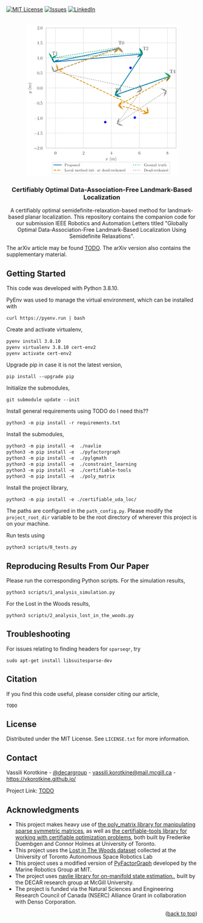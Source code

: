 <!-- From https://github.com/othneildrew/Best-README-Template?tab=readme-ov-file -->
<a name="readme-top"></a>

<!-- [![Contributors][contributors-shield]][contributors-url] -->
<!-- [![Forks][forks-shield]][forks-url] -->
<!-- [![Stargazers][stars-shield]][stars-url] -->
[![MIT License][license-shield]][license-url]
[![Issues][issues-shield]][issues-url]
[![LinkedIn][linkedin-shield]][linkedin-url]



<!-- PROJECT LOGO -->
<br />
<div align="center">
  <a href="https://github.com/decargroup/hessian_sum_mixtures">
    <img src="figs/logo.png" alt="Logo" width="400" height="400">
  </a>

<h3 align="center">Certifiably Optimal Data-Association-Free Landmark-Based Localization</h3>

  <p align="center">
    A certifiably optimal semidefinite-relaxation-based method for landmark-based planar localization. 
    This repository contains the companion code for our submission IEEE Robotics and Automation Letters titled "Globally Optimal Data-Association-Free Landmark-Based Localization
    Using Semidefinite Relaxations". 
  </p>
</div>


<!-- The published article may be found [here](https://ieeexplore.ieee.org/document/10607873), -->
The arXiv article may be found [TODO](TODO). The arXiv version also contains the supplementary material. 
## Getting Started
This code was developed with Python 3.8.10. 

PyEnv was used to manage the virtual environment, which can be installed with 
```
curl https://pyenv.run | bash
```
Create and activate virtualenv, 
```
pyenv install 3.8.10
pyenv virtualenv 3.8.10 cert-env2
pyenv activate cert-env2
```
Upgrade pip in case it is not the latest version, 
```
pip install --upgrade pip
```
Initialize the submodules,
```
git submodule update --init 
```
Install general requirements using TODO do I need this?? 
```
python3 -m pip install -r requirements.txt
```

Install the submodules, 
```
python3 -m pip install -e  ./navlie
python3 -m pip install -e  ./pyfactorgraph
python3 -m pip install -e  ./pylgmath
python3 -m pip install -e  ./constraint_learning
python3 -m pip install -e  ./certifiable-tools
python3 -m pip install -e  ./poly_matrix
```

Install the project library, 
```
python3 -m pip install -e ./certifiable_uda_loc/
```

The paths are configured in the ```path_config.py```. 
Please modify the ```project_root_dir``` variable to be the root directory of wherever this project is on your machine. 

Run tests using 
```
python3 scripts/0_tests.py
```

## Reproducing Results From Our Paper
Please run the corresponding Python scripts. 
For the simulation results, 
```
python3 scripts/1_analysis_simulation.py
```
For the Lost in the Woods results, 
```
python3 scripts/2_analysis_lost_in_the_woods.py
```

## Troubleshooting
For issues relating to finding headers for ```sparseqr```, try 
```
sudo apt-get install libsuitesparse-dev
```

## Citation
If you find this code useful, please consider citing our article, 
```
TODO
```

<!-- LICENSE -->
## License

Distributed under the MIT License. See `LICENSE.txt` for more information.

## Contact

Vassili Korotkine - [@decargroup](https://twitter.com/decargroup) - vassili.korotkine@mail.mcgill.ca - https://vkorotkine.github.io/

Project Link: [TODO](TODO)
<!-- <p align="right">(<a href="#readme-top">back to top</a>)</p> -->
<!-- ACKNOWLEDGMENTS -->

## Acknowledgments


* This project makes heavy use of [the poly_matrix library for manipulating sparse symmetric matrices](https://github.com/utiasASRL/poly_matrix), as well as [the certifiable-tools library for working with certifiable optimization problems](https://github.com/utiasASRL/certifiable-tools.git), both built by Frederike Duembgen and Connor Holmes at University of Toronto. 
* This project uses the [Lost in The Woods dataset](https://github.com/utiasASRL/aer1513) collected at the University of Toronto Autonomous Space Robotics Lab
* This project uses a modified version of [PyFactorGraph](https://github.com/MarineRoboticsGroup/PyFactorGraph) developed by the Marine Robotics Group at MIT. 
* The project uses [navlie library for on-manifold state estimation.](https://github.com/decargroup/navlie), built by the DECAR research group at McGill University. 
* The project is funded via the Natural Sciences and Engineering Research Council of Canada (NSERC) Alliance Grant in collaboration with Denso Corporation.
<p align="right">(<a href="#readme-top">back to top</a>)</p>

<!-- MARKDOWN LINKS & IMAGES -->
<!-- https://www.markdownguide.org/basic-syntax/#reference-style-links -->
<!-- [contributors-shield]: https://img.shields.io/github/contributors/decargroup/hessian_sum_mixtures.svg?style=for-the-badge -->
<!-- [contributors-url]: https://github.com/decargroup/hessian_sum_mixtures/graphs/contributors -->
<!-- [forks-shield]: https://img.shields.io/github/forks/decargroup/hessian_sum_mixtures.svg?style=for-the-badge -->
<!-- [forks-url]: https://github.com/decargroup/hessian_sum_mixtures/network/members -->
<!-- [stars-shield]: https://img.shields.io/github/stars/decargroup/hessian_sum_mixtures.svg?style=for-the-badge -->
<!-- [stars-url]: https://github.com/decargroup/hessian_sum_mixtures/stargazers -->
[issues-shield]: https://img.shields.io/github/issues/decargroup/hessian_sum_mixtures.svg?style=for-the-badge
[issues-url]: https://github.com/decargroup/hessian_sum_mixtures/issues
[license-shield]: https://img.shields.io/github/license/decargroup/hessian_sum_mixtures.svg?style=for-the-badge
[license-url]: https://github.com/decargroup/hessian_sum_mixtures/blob/main/LICENSE
[linkedin-shield]: https://img.shields.io/badge/-LinkedIn-black.svg?style=for-the-badge&logo=linkedin&colorB=555
[linkedin-url]: https://ca.linkedin.com/company/decargroup
[product-screenshot]: images/screenshot.png
<!-- [Next.js]: https://img.shields.io/badge/next.js-000000?style=for-the-badge&logo=nextdotjs&logoColor=white -->
<!-- [Next-url]: https://nextjs.org/ -->
<!-- [React.js]: https://img.shields.io/badge/React-20232A?style=for-the-badge&logo=react&logoColor=61DAFB -->
<!-- [React-url]: https://reactjs.org/ -->
<!-- [Vue.js]: https://img.shields.io/badge/Vue.js-35495E?style=for-the-badge&logo=vuedotjs&logoColor=4FC08D -->
<!-- [Vue-url]: https://vuejs.org/ -->
<!-- [Angular.io]: https://img.shields.io/badge/Angular-DD0031?style=for-the-badge&logo=angular&logoColor=white -->
<!-- [Angular-url]: https://angular.io/ -->
<!-- [Svelte.dev]: https://img.shields.io/badge/Svelte-4A4A55?style=for-the-badge&logo=svelte&logoColor=FF3E00 -->
<!-- [Svelte-url]: https://svelte.dev/ -->
<!-- [Laravel.com]: https://img.shields.io/badge/Laravel-FF2D20?style=for-the-badge&logo=laravel&logoColor=white -->
<!-- [Laravel-url]: https://laravel.com -->
<!-- [Bootstrap.com]: https://img.shields.io/badge/Bootstrap-563D7C?style=for-the-badge&logo=bootstrap&logoColor=white -->
<!-- [Bootstrap-url]: https://getbootstrap.com -->
<!-- [JQuery.com]: https://img.shields.io/badge/jQuery-0769AD?style=for-the-badge&logo=jquery&logoColor=white -->
<!-- [JQuery-url]: https://jquery.com  -->
